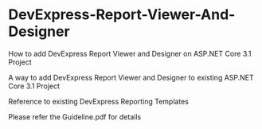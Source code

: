 # DevExpress-Report-Viewer-And-Designer
How to add DevExpress Report Viewer and Designer on ASP.NET Core 3.1 Project

A way to add DevExpress Report Viewer and Designer to existing ASP.NET Core 3.1 Project

Reference to existing DevExpress Reporting Templates

Please refer the Guideline.pdf for details
